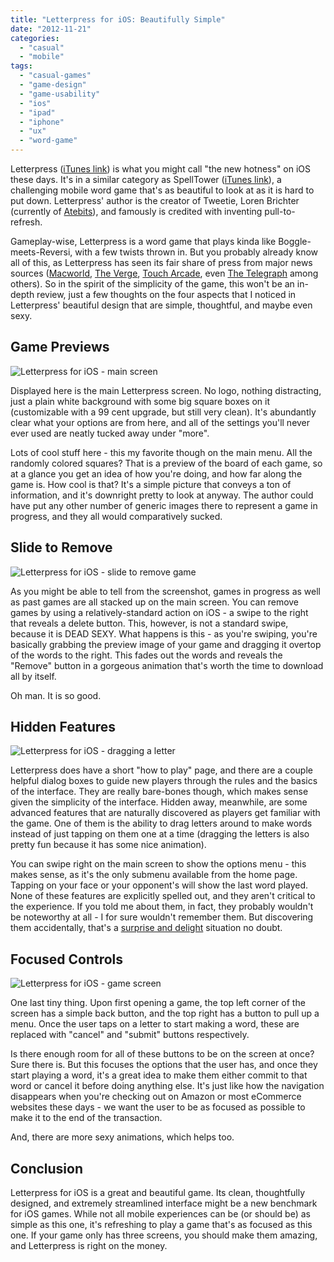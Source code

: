 ```yaml
---
title: "Letterpress for iOS: Beautifully Simple"
date: "2012-11-21"
categories: 
  - "casual"
  - "mobile"
tags: 
  - "casual-games"
  - "game-design"
  - "game-usability"
  - "ios"
  - "ipad"
  - "iphone"
  - "ux"
  - "word-game"
---
```


Letterpress ([iTunes link](https://itunes.apple.com/us/app/letterpress-word-game/id526619424?mt=8)) is what you might call "the new hotness" on iOS these days. It's in a similar category as SpellTower ([iTunes link](https://itunes.apple.com/us/app/spelltower/id476500832?mt=8)), a challenging mobile word game that's as beautiful to look at as it is hard to put down. Letterpress' author is the creator of Tweetie, Loren Brichter (currently of [Atebits](http://www.atebits.com/)), and famously is credited with inventing pull-to-refresh.

Gameplay-wise, Letterpress is a word game that plays kinda like Boggle-meets-Reversi, with a few twists thrown in. But you probably already know all of this, as Letterpress has seen its fair share of press from major news sources ([Macworld](http://www.macworld.com/article/2012082/review-letterpress-for-iphone-is-an-excellent-word-game.html), [The Verge](http://www.theverge.com/2012/10/24/3493440/letterpress-loren-brichter), [Touch Arcade](http://toucharcade.com/2012/10/24/letterpress-word-game-review-simple-and-awesome/), even [The Telegraph](http://www.telegraph.co.uk/technology/mobile-app-reviews/9632607/Letterpress-for-iOS-review.html) among others). So in the spirit of the simplicity of the game, this won't be an in-depth review, just a few thoughts on the four aspects that I noticed in Letterpress' beautiful design that are simple, thoughtful, and maybe even sexy.

## Game Previews

![Letterpress for iOS - main screen](images/IMG_0556.png "letterpress main screen")

Displayed here is the main Letterpress screen. No logo, nothing distracting, just a plain white background with some big square boxes on it (customizable with a 99 cent upgrade, but still very clean). It's abundantly clear what your options are from here, and all of the settings you'll never ever used are neatly tucked away under "more".

Lots of cool stuff here - this my favorite though on the main menu. All the randomly colored squares? That is a preview of the board of each game, so at a glance you get an idea of how you're doing, and how far along the game is. How cool is that? It's a simple picture that conveys a ton of information, and it's downright pretty to look at anyway. The author could have put any other number of generic images there to represent a game in progress, and they all would comparatively sucked.

## Slide to Remove

![Letterpress for iOS - slide to remove game](images/IMG_0555.png "letterpress slide to remove")

As you might be able to tell from the screenshot, games in progress as well as past games are all stacked up on the main screen. You can remove games by using a relatively-standard action on iOS - a swipe to the right that reveals a delete button. This, however, is not a standard swipe, because it is DEAD SEXY. What happens is this - as you're swiping, you're basically grabbing the preview image of your game and dragging it overtop of the words to the right. This fades out the words and reveals the "Remove" button in a gorgeous animation that's worth the time to download all by itself.

Oh man. It is so good.

## Hidden Features

![Letterpress for iOS - dragging a letter](images/IMG_0550.png "letterpress moving letter")

Letterpress does have a short "how to play" page, and there are a couple helpful dialog boxes to guide new players through the rules and the basics of the interface. They are really bare-bones though, which makes sense given the simplicity of the interface. Hidden away, meanwhile, are some advanced features that are naturally discovered as players get familiar with the game. One of them is the ability to drag letters around to make words instead of just tapping on them one at a time (dragging the letters is also pretty fun because it has some nice animation).

You can swipe right on the main screen to show the options menu - this makes sense, as it's the only submenu available from the home page. Tapping on your face or your opponent's will show the last word played. None of these features are explicitly spelled out, and they aren't critical to the experience. If you told me about them, in fact, they probably wouldn't be noteworthy at all - I for sure wouldn't remember them. But discovering them accidentally, that's a [surprise and delight](http://www.alistapart.com/articles/personality-in-design/) situation no doubt.

## Focused Controls

![Letterpress for iOS - game screen](images/IMG_0552.png "letterpress game screen")

One last tiny thing. Upon first opening a game, the top left corner of the screen has a simple back button, and the top right has a button to pull up a menu. Once the user taps on a letter to start making a word, these are replaced with "cancel" and "submit" buttons respectively.

Is there enough room for all of these buttons to be on the screen at once? Sure there is. But this focuses the options that the user has, and once they start playing a word, it's a great idea to make them either commit to that word or cancel it before doing anything else. It's just like how the navigation disappears when you're checking out on Amazon or most eCommerce websites these days - we want the user to be as focused as possible to make it to the end of the transaction.

And, there are more sexy animations, which helps too.

## Conclusion

Letterpress for iOS is a great and beautiful game. Its clean, thoughtfully designed, and extremely streamlined interface might be a new benchmark for iOS games. While not all mobile experiences can be (or should be) as simple as this one, it's refreshing to play a game that's as focused as this one. If your game only has three screens, you should make them amazing, and Letterpress is right on the money.
